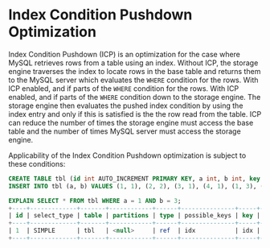 # Index Condition Pushdown Optimization

Index Condition Pushdown (ICP) is an optimization for the case where MySQL retrieves rows from a table using an index. Without ICP, the storage engine traverses the index to locate rows in the base table and returns them to the MySQL server which evaluates the `WHERE` condition for the rows. With ICP enabled, and if parts of the `WHERE` condition for the rows. With ICP enabled, and if parts of the `WHERE` condition down to the storage engine. The storage engine then evaluates the pushed index condition by using the index entry and only if this is satisfied is the the row read from the table. ICP can reduce the number of times the storage engine must access the base table and the number of times MySQL server must access the storage engine.

Applicability of the Index Condition Pushdown optimization is subject to these conditions:

```sql
CREATE TABLE tbl (id int AUTO_INCREMENT PRIMARY KEY, a int, b int, key idx(a));
INSERT INTO tbl (a, b) VALUES (1, 1), (2, 2), (3, 1), (4, 1), (1, 3), (2, 2), (3, 4);

EXPLAIN SELECT * FROM tbl WHERE a = 1 AND b = 3;
+----+-------------+-------+------------+------+---------------+-----+---------+-------+------+----------+-------------+
| id | select_type | table | partitions | type | possible_keys | key | key_len | ref   | rows | filtered | Extra       |
+----+-------------+-------+------------+------+---------------+-----+---------+-------+------+----------+-------------+
| 1  | SIMPLE      | tbl   | <null>     | ref  | idx           | idx | 5       | const | 2    | 14.29    | Using where |
+----+-------------+-------+------------+------+---------------+-----+---------+-------+------+----------+-------------+
```
